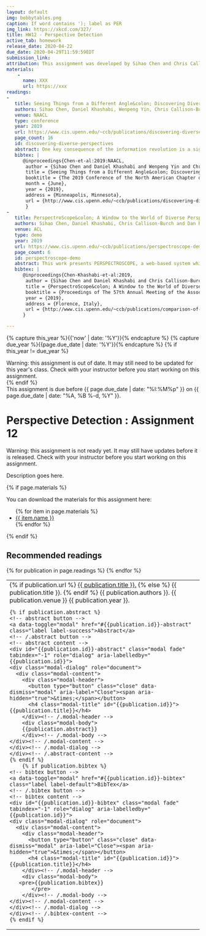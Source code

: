 ```yaml
---
layout: default
img: bobbytables.png
caption: If word contains '); label as PER
img_link: https://xkcd.com/327/   
title: HW12 - Perspective Detection
active_tab: homework
release_date: 2020-04-22
due_date: 2020-04-29T11:59:59EDT
submission_link: 
attribution: This assignment was developed by Sihao Chen and Chris Callison-Burch for UPenn's CIS 530 class in Spring 2020 during the Coronavirus pandemic.
materials:
    - 
      name: XXX
      url: https://xxx
readings:
-
   title: Seeing Things from a Different Angle&colon; Discovering Diverse Perspectives about Claims
   authors: Sihao Chen, Daniel Khashabi, Wenpeng Yin, Chris Callison-Burch and Dan Roth
   venue: NAACL
   type: conference
   year: 2019
   url: https://www.cis.upenn.edu/~ccb/publications/discovering-diverse-perspectives.pdf
   page_count: 16
   id: discovering-diverse-perspectives
   abstract: One key consequence of the information revolution is a significant increase and a contamination of our information supply. The practice of fact checking won’t suffice to eliminate the biases in text data we observe, as the degree of factuality alone does not determine whether biases exist in the spectrum of opinions visible to us. To better understand controversial issues, one needs to view them from a diverse yet comprehensive set of perspectives. For example, there are many ways to respond to a claim such as “animals should have lawful rights”, and these responses form a spectrum of perspectives, each with a stance relative to this claim and, ideally, with evidence supporting it. Inherently, this is a natural language understanding task, and we propose to address it as such. Specifically, we propose the task of substantiated perspective discovery where, given a claim, a system is expected to discover a diverse set of well-corroborated perspectives that take a stance with respect to the claim. Each perspective should be substantiated by evidence paragraphs which summarize pertinent results and facts. We construct PERSPECTRUM, a dataset of claims, perspectives and evidence, making use of online debate websites to create the initial data collection, and augmenting it using search engines in order to expand and diversify our dataset. We use crowdsourcing to filter out the noise and ensure high-quality data. Our dataset contains 1k claims, accompanied with pools of 10k and 8k perspective sentences and evidence paragraphs, respectively. We provide a thorough analysis of the dataset to highlight key underlying language understanding challenges, and show that human baselines across multiple subtasks far outperform machine baselines built upon state-of-the-art NLP techniques. This poses a challenge and opportunity for the NLP community to address.
   bibtex: |
      @inproceedings{Chen-et-al:2019:NAACL,
       author = {Sihao Chen and Daniel Khashabi and Wenpeng Yin and Chris Callison-Burch and Dan Roth},
       title = {Seeing Things from a Different Angle&colon; Discovering Diverse Perspectives about Claims},
       booktitle = {The 2019 Conference of the North American Chapter of the Association for Computational Linguistics (NAACL 2019)},
       month = {June},
       year = {2019},
       address = {Minneapolis, Minnesota},
       url = {http://www.cis.upenn.edu/~ccb/publications/discovering-diverse-perspectives.pdf}
       } 
-
   title: PerspectroScope&colon; A Window to the World of Diverse Perspectives
   authors: Sihao Chen, Daniel Khashabi, Chris Callison-Burch and Dan Roth
   venue: ACL
   type: demo
   year: 2019
   url: https://www.cis.upenn.edu/~ccb/publications/perspectroscope-demo.pdf
   page_count: 6
   id: perspectroscope-demo
   abstract: This work presents PERSPECTROSCOPE, a web-based system which lets users query a discussion-worthy natural language claim, and extract and visualize various perspectives in support or against the claim, along with evidence supporting each perspective. The system thus lets users explore various perspectives that could touch upon aspects of the issue at hand. The system is built as a combination of retrieval engines and learned textualentailment-like classifiers built using a few recent developments in natural language understanding. To make the system more adaptive, expand its coverage, and improve its decisions over time, our platform employs various mechanisms to get corrections from the users. PERSPECTROSCOPE is available at github.com/CogComp/perspectroscope.  A brief video of the system is available at youtube.com/watch?v=MXBTR1Sp3Bs.
   bibtex: |
      @inproceedings{Chen-Khashabi-et-al:2019,
       author = {Sihao Chen and Daniel Khashabi and Chris Callison-Burch and Dan Roth},
       title = {PerspectroScope&colon; A Window to the World of Diverse Perspectives},
       booktitle = {Proceedings of The 57th Annual Meeting of the Association for Computational Linguistics (ACL) demo session},
       year = {2019},
       address = {Florence, Italy},
       url = {http://www.cis.upenn.edu/~ccb/publications/comparison-of-diverse-decoding-methods-from-conditional-language-models.pdf}
      } 

---
```


<!-- Check whether the assignment is up to date -->
{% capture this_year %}{{'now' | date: '%Y'}}{% endcapture %}
{% capture due_year %}{{page.due_date | date: '%Y'}}{% endcapture %}
{% if this_year != due_year %} 
<div class="alert alert-danger">
Warning: this assignment is out of date.  It may still need to be updated for this year's class.  Check with your instructor before you start working on this assignment.
</div>
{% endif %}
<!-- End of check whether the assignment is up to date -->

<div class="alert alert-info">
This assignment is due before {{ page.due_date | date: "%I:%M%p" }} on {{ page.due_date | date: "%A, %B %-d, %Y" }}.
</div>

Perspective Detection <span class="text-muted">: Assignment 12</span>
=============================================================


<div class="alert alert-danger">
Warning: this assignment is not ready yet.  It may still have updates before it is released.  Check with your instructor before you start working on this assignment.
</div>

Description goes here. 




<!-- List the materials from the header -->
{% if page.materials %}
<div class="alert alert-info">
You can download the materials for this assignment here:
<ul>
{% for item in page.materials %}
<li><a href="{{item.url}}">{{ item.name }}</a></li>
{% endfor %}
</ul>
</div>
{% endif %}



## Recommended readings

<table>
   {% for publication in page.readings %}
    <tr>
      <td>
	{% if publication.url %}
		<a href="{{ publication.url }}">{{ publication.title }}.</a>
        {% else %}
		{{ publication.title }}.
	{% endif %}
	{{ publication.authors }}.
	{{ publication.venue }}  {{ publication.year }}.

	{% if publication.abstract %}
	<!-- abstract button -->
	<a data-toggle="modal" href="#{{publication.id}}-abstract" class="label label-success">Abstract</a>
	<!-- /.abstract button -->
	<!-- abstract content -->
	<div id="{{publication.id}}-abstract" class="modal fade" tabindex="-1" role="dialog" aria-labelledby="{{publication.id}}">
    <div class="modal-dialog" role="document">
      <div class="modal-content">
        <div class="modal-header">
          <button type="button" class="close" data-dismiss="modal" aria-label="Close"><span aria-hidden="true">&times;</span></button>
          <h4 class="modal-title" id="{{publication.id}}">{{publication.title}}</h4>
        </div><!-- /.modal-header -->
        <div class="modal-body">
        {{publication.abstract}}
        </div><!-- /.modal-body -->
	</div><!-- /.modal-content -->
	</div><!-- /.modal-dialog -->
	</div><!-- /.abstract-content -->
	{% endif %}
		{% if publication.bibtex %}
	<!-- bibtex button -->
	<a data-toggle="modal" href="#{{publication.id}}-bibtex" class="label label-default">BibTex</a>
	<!-- /.bibtex button -->
	<!-- bibtex content -->
	<div id="{{publication.id}}-bibtex" class="modal fade" tabindex="-1" role="dialog" aria-labelledby="{{publication.id}}">
    <div class="modal-dialog" role="document">
      <div class="modal-content">
        <div class="modal-header">
          <button type="button" class="close" data-dismiss="modal" aria-label="Close"><span aria-hidden="true">&times;</span></button>
          <h4 class="modal-title" id="{{publication.id}}">{{publication.title}}</h4>
        </div><!-- /.modal-header -->
        <div class="modal-body">
 	   <pre>{{publication.bibtex}}
           </pre>
        </div><!-- /.modal-body -->
	</div><!-- /.modal-content -->
	</div><!-- /.modal-dialog -->
	</div><!-- /.bibtex-content -->
	{% endif %}
</td></tr>
  {% endfor %}
</table>


